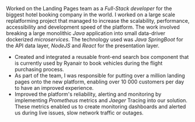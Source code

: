 Worked on the Landing Pages team as a *Full-Stack developer* for the biggest hotel booking company in the world. I worked on a large scale replatforming project that managed to increase the scalability, performance, accessibility and development speed of the platform.
The work involved breaking a large monolithic *Java* application into small data-driver dockerized *microservices*. The technology used was *Java SpringBoot* for the API data layer, *NodeJS* and *React* for the presentation layer.

* Created and integrated a reusable front-end search box component that is currently used by Ryanair to book vehicles during the flight purchasing process.  
* As part of the team, I was responsible for putting over a million landing pages onto the new platform, enabling over 10 000 customers per day to have an improved experience.  
* Improved the platform's reliability, alerting and monitoring by implementing *Prometheus* metrics and *Jaeger* Tracing into our solution. These metrics enabled us to create monitoring dashboards and alerted us during live issues, slow network traffic or outages.
